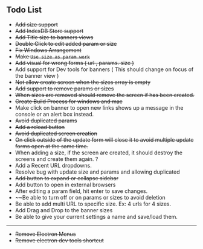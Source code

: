 ## Todo List

- ~~Add size support~~
- ~~Add IndexDB Store support~~
- ~~Add Title size to banners views~~
- ~~Double Click to edit added param or size~~
- ~~Fix Windows Arrangement~~
- ~~Make `Use size as param work`~~
- ~~Add visual for wrong forms ( url , params. size )~~
- Add support for Dev tools for banners ( This should change on focus of the banner view )
- ~~Not allow create screen when the sizes array is empty~~
- ~~Add support to remove params or sizes~~
- ~~When sizes are removed should remove the screen if has been created.~~
- ~~Create Build Process for windows and mac~~
- Make click on banner to open new links shows up a message in the console or an alert box instead.
- ~~Avoid duplicated params~~
- ~~Add a reload button~~
- ~~Avoid duplicated screen creation~~
- ~~On click outside of the update form will close it to avoid multiple update forms open at the same time.~~
- When adding a size, if the screen are created, it should destroy the screens and create them again. ?
- Add a Recent URL dropdowns.
- Resolve bug with update size and params and allowing duplicated
- ~~Add button to expand or collapse sidebar~~
- Add button to open in external browsers
- After editing a param field, hit enter to save changes.
- ~~Be able to turn off or on params or sizes to avoid deletion
- Be able to add multi URL to specific size. Ex: 4 urls for 4 sizes.
- Add Drag and Drop to the banner sizes
- Be able to give your current settings a name and save/load them.

---------

- ~~Remove Electron Menus~~
- ~~Remove electron dev tools shortcut~~
